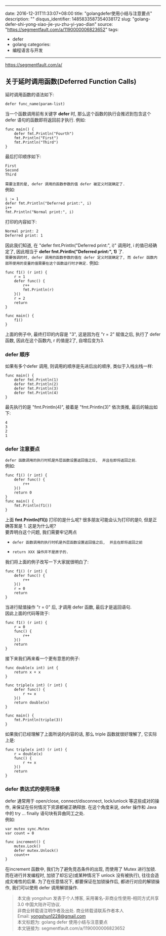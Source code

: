 
---
date: 2016-12-31T11:33:07+08:00
title: "golangdefer使用小结与注意要点"
description: ""
disqus_identifier: 1485833587354038172
slug: "golang-defer-shi-yong-xiao-jie-yu-zhu-yi-yao-dian"
source: "https://segmentfault.com/a/1190000006823652"
tags: 
- defer 
- golang 
categories:
- 编程语言与开发
---

https://segmentfault.com/a/

关于延时调用函数(Deferred Function Calls)
-----------------------------------------

延时调用函数的语法如下:

    defer func_name(param-list)

当一个函数调用前有关键字 **defer** 时,
那么这个函数的执行会推迟到包含这个 defer 语句的函数即将返回前才执行.
例如:

    func main() {
        defer fmt.Println("Fourth")
        fmt.Println("First")
        fmt.Println("Third")
    }

最后打印顺序如下:

    First
    Second
    Third

`需要注意的是, defer 调用的函数参数的值 defer 被定义时就确定了.`\
例如:

    i := 1
    defer fmt.Println("Deferred print:", i)
    i++
    fmt.Println("Normal print:", i)

打印的内容如下:

    Normal print: 2
    Deferred print: 1

因此我们知道, 在 "defer fmt.Println("Deferred print:", i)" 调用时, i
的值已经确定了, 因此相当于 **defer fmt.Println("Deferred print:", 1)**
了.\
`需要强调的时, defer 调用的函数参数的值在 defer 定义时就确定了, 而 defer 函数内部所使用的变量的值需要在这个函数运行时才确定.`
例如:

    func f1() (r int) {
        r = 1
        defer func() {
            r++
            fmt.Println(r)
        }()
        r = 2
        return
    }

    func main() {
        f1()
    }

上面的例子中, 最终打印的内容是 "3", 这是因为在 "r = 2" 赋值之后, 执行了
defer 函数, 因此在这个函数内, r 的值是2了, 自增后变为3.

### defer 顺序

如果有多个defer 调用, 则调用的顺序是先进后出的顺序, 类似于入栈出栈一样:

    func main() {
        defer fmt.Println(1)
        defer fmt.Println(2)
        defer fmt.Println(3)
        defer fmt.Println(4)
    }

最先执行的是 "fmt.Println(4)", 接着是 "fmt.Println(3)" 依次类推,
最后的输出如下:

    4
    3
    2
    1

### defer 注意要点

`defer 函数调用的执行时机是外层函数设置返回值之后,  并且在即将返回之前`.\
例如:

    func f1() (r int) {
        defer func() {
            r++
        }()
        return 0
    }
    func main() {
        fmt.Println(f1())
    }

上面 **fmt.Println(f1())** 打印的是什么呢? 很多朋友可能会认为打印的是0,
但是正确答案是 1. 这是为什么呢?\
要弄明白这个问题, 我们需要牢记两点

-   `defer 函数调用的执行时机是外层函数设置返回值之后,  并且在即将返回之前`

-   `return XXX 操作并不是原子的.`

我们将上面的例子改写一下大家就很明白了:

    func f1() (r int) {
        defer func() {
            r++
        }()
        r = 0
        return
    }

当进行赋值操作 "r = 0" 后, 才调用 defer 函数, 最后才是返回语句.\
因此上面的代码等效于:

    func f1() (r int) {
        r = 0
        func() {
            r++
        }()
        return
    }

接下来我们再来看一个更有意思的例子:

    func double(x int) int {
        return x + x
    }

    func triple(x int) (r int) {
        defer func() {
            r += x
        }()
        return double(x)
    }

    func main() {
        fmt.Println(triple(3))
    }

如果我们已经理解了上面所说的内容的话, 那么 triple 函数就很好理解了,
它实际上是:

    func triple(x int) (r int) {
        r = double(x)
        func() {
            r += x
        }()
        return
    }

### defer 表达式的使用场景

defer 通常用于 open/close, connect/disconnect, lock/unlock
等这些成对的操作, 来保证在任何情况下资源都被正确释放. 在这个角度来说,
defer 操作和 Java 中的 try ... finally 语句块有异曲同工之处.\
例如:

    var mutex sync.Mutex
    var count = 0

    func increment() {
        mutex.Lock()
        defer mutex.Unlock()
        count++
    }

在increment 函数中, 我们为了避免竞态条件的出现, 而使用了 Mutex 进行加锁.
而在进行并发编程时, 加锁了却忘记(或某种情况下 unlock 没有被执行),
往往会造成灾难性的后果. 为了在任意情况下, 都要保证在加锁操作后,
都进行对应的解锁操作, 我们可以使用 defer 调用解锁操作.

> 本文由 yongshun 发表于个人博客, 采用署名-非商业性使用-相同方式共享 3.0
> 中国大陆许可协议.\
> 非商业转载请注明作者及出处. 商业转载请联系作者本人\
> Email: yongshun1228@gmail.com\
> 本文标题为: golang defer 使用小结与注意要点\
> 本文链接为: segmentfault.com/a/1190000006823652

